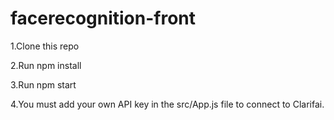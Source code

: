 # facerecognition-front
1.Clone this repo

2.Run npm install

3.Run npm start

4.You must add your own API key in the src/App.js file to connect to Clarifai.
